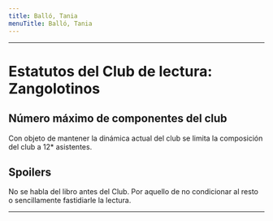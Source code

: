 ```yaml
---
title: Balló, Tania
menuTitle: Balló, Tania
---
```

***

# Estatutos del Club de lectura: Zangolotinos
## Número máximo de componentes del club
Con objeto de mantener la dinámica actual del club se limita la composición del club a 12* asistentes.
## Spoilers
No se habla del libro antes del Club. Por aquello de no condicionar al resto o sencillamente fastidiarle la lectura. 
***